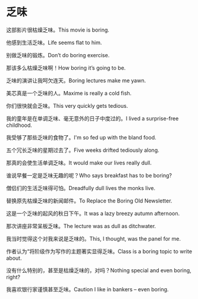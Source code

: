 # 乏味

<p><span class="chinese">这部影片很枯燥乏味。</span><span class="english">This movie is boring.</span></p>

<p><span class="chinese">他感到生活乏味。</span><span class="english">Life seems flat to him.</span></p>

<p><span class="chinese">别做乏味的锻炼。</span><span class="english">Don’t do boring exercise.</span></p>

<p><span class="chinese">那该多么枯燥乏味啊！</span><span class="english">How boring it’s going to be.</span></p>

<p><span class="chinese">乏味的演讲让我呵欠连天。</span><span class="english">Boring lectures make me yawn.</span></p>

<p><span class="chinese">美芯真是一个乏味的人。</span><span class="english">Maxime is really a cold fish.</span></p>

<p><span class="chinese">你们很快就会乏味。</span><span class="english">This very quickly gets tedious.</span></p>

<p><span class="chinese">我的童年是在单调乏味、毫无意外的日子中度过的。</span><span class="english">I lived a surprise-free childhood.</span></p>

<p><span class="chinese">我受够了那些乏味的食物了。</span><span class="english">I'm so fed up with the bland food.</span></p>

<p><span class="chinese">五个冗长乏味的星期过去了。</span><span class="english">Five weeks drifted tediously along.</span></p>

<p><span class="chinese">那真的会使生活单调乏味。</span><span class="english">It would make our lives really dull.</span></p>

<p><span class="chinese">谁说早餐一定是乏味无趣的呢？</span><span class="english">Who says breakfast has to be boring?</span></p>

<p><span class="chinese">僧侣们的生活乏味得可怕。</span><span class="english">Dreadfully dull lives the monks live.</span></p>

<p><span class="chinese">替换原先枯燥乏味的新闻邮件。</span><span class="english">To Replace the Boring Old Newsletter.</span></p>

<p><span class="chinese">这是一个乏味的起风的秋日下午。</span><span class="english">It was a lazy breezy autumn afternoon.</span></p>

<p><span class="chinese">那次讲座非常呆板乏味。</span><span class="english">The lecture was as dull as ditchwater.</span></p>

<p><span class="chinese">我当时觉得这个对我来说是乏味的。</span><span class="english">This, I thought, was the panel for me.</span></p>

<p><span class="chinese">作者认为“将阶级作为写作的主题著实显得乏味。</span><span class="english">Class is a boring topic to write about.</span></p>

<p><span class="chinese">没有什么特别的，甚至是枯燥乏味的，对吗？</span><span class="english">Nothing special and even boring, right?</span></p>

<p><span class="chinese">我喜欢银行家谨慎甚至乏味。</span><span class="english">Caution I like in bankers – even boring.</span></p>

